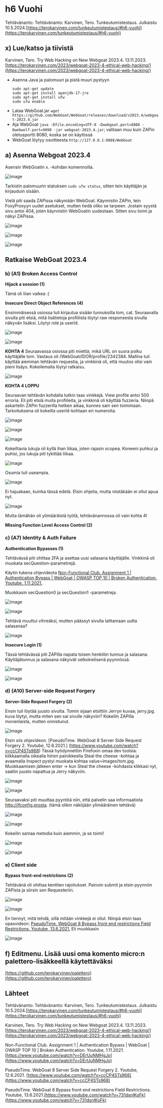 # h6 Vuohi

Tehtävänanto: Tehtävänanto: Karvinen, Tero. Tunkeutumistestaus. Julkaistu 10.5.2024.[https://terokarvinen.com/tunkeutumistestaus/#h6-vuohi](https://terokarvinen.com/tunkeutumistestaus/#h6-vuohi)

## x) Lue/katso ja tiivistä

Karvinen, Tero. Try Web Hacking on New Webgoat 2023.4. 13.11.2023. [https://terokarvinen.com/2023/webgoat-2023-4-ethical-web-hacking/](https://terokarvinen.com/2023/webgoat-2023-4-ethical-web-hacking/)

- Asenna Java ja palomuuri ja pistä muuri pystyyn
  ```
  sudo apt-get update
  sudo apt-get install openjdk-17-jre
  sudo apt-get install ufw
  sudo ufw enable
  ```
- Lataa WebGoat.jar `wget https://github.com/WebGoat/WebGoat/releases/download/v2023.4/webgoat-2023.4.jar`
- Aja WebGoat `java -Dfile.encoding=UTF-8 -Dwebgoat.port=8888 -Dwebwolf.port=9090 -jar webgoat-2023.4.jar`; valitaan muu kuin ZAPin oletusportti 8080, koska se on käytössä
- WebGoat löytyy osoitteesta `http://127.0.0.1:8888/WebGoat`

## a) Asenna Webgoat 2023.4

Asensin WebGoatin x. -kohdan komennoilla.

![image](https://github.com/user-attachments/assets/14831161-2027-49f1-93f1-fa48a8e94bfd)

Tarkistin palomuurin statuksen `sudo ufw status`, sitten tein käyttäjän ja kirjauduin sisään.

Vielä piti saada ZAPissa näkymään WebGoat. Käynnistin ZAPin, tein FoxyProxyyn uudet asetukset, mutten tiedä oliko se tarpeen. Jostain syystä sivu antoi 404, joten käynnistin WebGoatin uudestaan. Sitten sivu toimi ja näkyi ZAPissa.

![image](https://github.com/user-attachments/assets/8dc6011c-deb0-4ba1-87f3-41cb5d6e3d2f)

![image](https://github.com/user-attachments/assets/6fe0219a-f07c-4524-9f68-331e2355f429)

![image](https://github.com/user-attachments/assets/17234f02-b22e-4f03-9d6d-22f86193d527)



## Ratkaise WebGoat 2023.4


### b) (A1) Broken Access Control

**Hijack a session (1)**

Tämä oli liian vaikea :(

**Insecure Direct Object References (4)**

Ensimmäisessä osiossa tuli kirjautua sisään tunnuksilla tom, cat. Seuraavalla sivulla piti etsiä, mitä lisätietoja profiilista löytyi raw responsesta sivulla näkyvän lisäksi. Löytyi role ja userId.

![image](https://github.com/user-attachments/assets/d50e10c9-3da7-499c-bd2d-6290059d93fa)

![image](https://github.com/user-attachments/assets/a76aca43-d7de-4e28-85d9-46769eb13d2d)

**KOHTA 4** Seuraavassa osiossa piti miettiä, mikä URL on suora polku käyttäjälle tom. Vastaus oli /WebGoat/IDOR/profile/2342384. Mallina tuli käyttää aiemman tehtävän requestia, ja vinkkinä oli, että muutos olisi vain pieni lisäys. Kokeilemalla löytyi ratkaisu.

![image](https://github.com/user-attachments/assets/c2d1cff8-6902-40a1-be6a-b57d348ec5cf)

**KOHTA 4 LOPPU**

Seuraavan tehtävän kohdalla tutkin taas vinkkejä. View profile antoi 500 erroria. Eli piti etsiä muita profiileita, ja vinkkinä oli käyttää fuzzeria. Niinpä askartelin ZAPin fuzzerilla hetken aikaa, kunnes sain sen toimimaan. Tarkoituksena oli kokeilla userId-kohtaan eri numeroita. 


![image](https://github.com/user-attachments/assets/72607ca2-c465-430d-89f9-4a2e0c4857e6)


![image](https://github.com/user-attachments/assets/bf50ea31-98ac-4534-8e4f-cf1b363c2345)


![image](https://github.com/user-attachments/assets/5054fd5e-f5c7-4524-8b02-e6b2c410e8c2)

Kokeiltavia lukuja oli kyllä ihan liikaa, joten rajasin scopea. Koneeni puhkui ja puhisi, jos lukuja piti tykittää liikaa.

![image](https://github.com/user-attachments/assets/00ca6a62-45b1-4b6a-a12a-acf0933f227c)

Osumia tuli useampia.

![image](https://github.com/user-attachments/assets/85cd26e2-79df-4468-9c2b-0602cf9b39b8)

Ei hajuakaan, kuinka tässä edetä. Etsin ohjeita, mutta niistäkään ei ollut apua nyt. 

![image](https://github.com/user-attachments/assets/40ee6cf1-89e6-40ef-918f-4aeba0b89dcc)

Mutta tämähän oli ylimääräistä työtä, tehtävänannossa oli vain kohta 4!



**Missing Function Level Access Control (2)**


### c) (A7) Identity & Auth Failure

**Authentication Bypasses (1)**

Tehtävässä piti ohittaa 2FA ja asettaa uusi salasana käyttäjälle. Vinkkinä oli muokata secQuestion-parametrejä.

Käytin tukena ohjevideota [Non-Functional Club. Assignment 1 | Authentication Bypass | WebGoat | OWASP TOP 10 | Broken Authentication. Youtube. 1.11.2021.](https://www.youtube.com/watch?v=DErUuNMHgJo)

Muokkasin secQuestion0 ja secQuestion1 -parametreja.

![image](https://github.com/user-attachments/assets/3b49c167-1dce-4a96-9365-3765a46b8f2c)

![image](https://github.com/user-attachments/assets/a770d99b-3743-4ec4-8e02-697b0c0f6df2)

Tehtävä muuttui vihreäksi, mutten päässyt sivulla laittamaan uutta salasanaa?

![image](https://github.com/user-attachments/assets/52cb1178-103c-4bfc-82ac-8ae073df6643)



**Insecure Login (1)**

Tässä tehtävässä piti ZAPilla napata toisen henkilön tunnus ja salasana. Käyttäjätunnus ja salasana näkyivät selkokielisenä pyynnössä.

![image](https://github.com/user-attachments/assets/33743e5c-45b3-43ed-bd64-c1107ab84ea1)

![image](https://github.com/user-attachments/assets/6c9821fd-f5b3-432a-9d6a-1dcc35b8580b)



### d) (A10) Server-side Request Forgery

**Server-Side Request Forgery (2)**

Ensin tuli löytää juusto sivulta. Tomin sijaan etsittiin Jerryn kuvaa, jerry.jpg. kuva löytyi, mutta miten sen sai sivulle näkyviin? Kokeilin ZAPilla monenlaista, mutten onnistunut.

![image](https://github.com/user-attachments/assets/22d975d7-ab29-42c7-84b9-509fb6dcb7de)

Etsin siis ohjevideon. [PseudoTime. WebGoat 8 Server Side Request Forgery 2. Youtube, 12.6.2021.] (https://www.youtube.com/watch?v=ccCP4STs968) Tässä hyödynnettiin Firefoxin omaa dev toolsia: klikkaamalla oikealla hiiren painikkeella Steal the cheese -kohtaa ja avaamalla Inspect pystyi muokata kohtaa value=images/tom.jpg. Muokkaamisen jälkeen enter -> kun Steal the cheese -kohdasta klikkasi nyt, saatiin juusto napattua ja Jerry näkyviin.

![image](https://github.com/user-attachments/assets/28bc6293-9a79-43b9-832e-b2d3250b5fad)

![image](https://github.com/user-attachments/assets/2ebb9015-91a5-4641-84cd-79454a98c11d)

Seuraavaksi piti muuttaa pyyntöä niin, että palvelin saa informaatiota http://ifconfig.prosta. (tämä olikin näköjään ylimääräinen tehtävä)

![image](https://github.com/user-attachments/assets/ee264bbb-0cf5-4582-bfe5-50b4e7d2d095)


![image](https://github.com/user-attachments/assets/3922b409-3495-414d-85d6-d429881207c2)

Kokeilin samaa metodia kuin aiemmin, ja se toimi!

![image](https://github.com/user-attachments/assets/75bf9813-a90f-402d-a2f5-7afb86ec6e7f)

![image](https://github.com/user-attachments/assets/c33e98b1-81fb-45d9-b2c2-266b6e2bd5a3)



### e) Client side

**Bypass front-end restrictions (2)** 

Tehtävänä oli ohittaa kenttien rajoitukset. Painoin submit ja etsin pyynnön ZAPista ja siirsin sen Requesteriin.

![image](https://github.com/user-attachments/assets/a5c2649e-5ca7-428c-b778-77bea47584ae)

![image](https://github.com/user-attachments/assets/bffa7ad0-3e2c-4d03-b8fb-bf4bdec1a03e)

En tiennyt, mitä tehdä, sillä mitään vinkkejä ei ollut. Niinpä etsin taas opasvideon: [PseudoTime. WebGoat 8 Bypass front end restrictions Field Restrictions. Youtube, 13.6.2021.](https://www.youtube.com/watch?v=731dsnlKoFk) Eli muokkasin 

![image](https://github.com/user-attachments/assets/29b63ed7-8943-4c94-b940-12d6e43a594b)







## f) Editmenu. Lisää uusi oma komento micro:n palettero-lisäkkeellä käytettäväksi

[https://github.com/terokarvinen/palettero](https://github.com/terokarvinen/palettero)


## Lähteet


Tehtävänanto: Tehtävänanto: Karvinen, Tero. Tunkeutumistestaus. Julkaistu 10.5.2024.[https://terokarvinen.com/tunkeutumistestaus/#h6-vuohi](https://terokarvinen.com/tunkeutumistestaus/#h6-vuohi)

Karvinen, Tero. Try Web Hacking on New Webgoat 2023.4. 13.11.2023. [https://terokarvinen.com/2023/webgoat-2023-4-ethical-web-hacking/](https://terokarvinen.com/2023/webgoat-2023-4-ethical-web-hacking/)

Non-Functional Club. Assignment 1 | Authentication Bypass | WebGoat | OWASP TOP 10 | Broken Authentication. Youtube, 1.11.2021.[https://www.youtube.com/watch?v=DErUuNMHgJo](https://www.youtube.com/watch?v=DErUuNMHgJo)

PseudoTime. WebGoat 8 Server Side Request Forgery 2. Youtube, 12.6.2021. [https://www.youtube.com/watch?v=ccCP4STs968](https://www.youtube.com/watch?v=ccCP4STs968)

PseudoTime. WebGoat 8 Bypass front end restrictions Field Restrictions. Youtube, 13.6.2021.[https://www.youtube.com/watch?v=731dsnlKoFk](https://www.youtube.com/watch?v=731dsnlKoFk)

